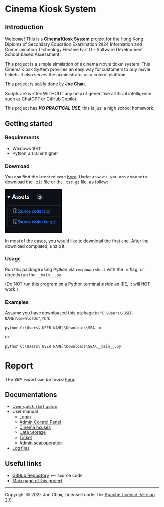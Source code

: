 # Cinema Kiosk System
<!-- https://joeccp.github.io/SBA/ -->


## Introduction
Welcome! This is a **Cinema Kiosk System** project for 
the Hong Kong Diploma of Secondary Education Examination 2024 
Information and Communication Technology Elective Part D - Software Development 
School-based Assessment.

This project is a simple simulation of a cinema movie ticket system.
This Cinema Kiosk System provides an easy way for customers 
to buy movie tickets. 
It also serves the administrator as a control platform.

This project is solely done by **Joe Chau**.

Scripts are written WITHOUT any help of 
generative artificial intelligence such as ChatGPT or GitHub Copilot.

This project has ***NO PRACTICAL USE***, this is just a high school homework.


## Getting started

### Requirements
- Windows 10/11
- Python 3.11.0 or higher

### Download
You can find the latest release [here](https://github.com/Joeccp/SBA/releases/latest), 
Under `Assests`, you can choose to download the `.zip` file or the `.tar.gz` file, as follow:

![Screenshot of the release page](images/docs/latest_release_assets.png)

In most of the cases, you would like to download the first one. 
After the download completed, unzip it.


### Usage
Run this package using Python via `cmd`/`powershell` with the `-m` flag, or directly run the `__main__.py`

(Do NOT run this program on a Python terminal *inside* an IDE, it will NOT work.)

### Examples
Assume you have downloaded this package in `"C:\Users\[USER NAME]\Downloads"`, run:

```shell
python C:\Users\[USER NAME]\Downloads\SBA -m
```

or

```shell
python C:\Users\[USER NAME]\Downloads\SBA\__main__.py
```



# Report
The SBA report can be found [here](REPORT.md).


## Documentations
- [User quick start guide](docs/userQuickStart.md)
- User manual
    - [Login](docs/login.md)
    - [Admin Control Panel](docs/controlPanel.md)
    - [Cinema houses](docs/house.md)
    - [Data Storage](docs/dataStorage.md)
    - [Ticket](docs/ticket.md)
    - [Admin seat operation](docs/adminSeatOperation.md)
- [Log files](docs/logs.md)


## Useful links
- [GitHub Repository](https://github.com/Joeccp/SBA) <-- source code
- [Main page of this project](https://joeccp.github.io/SBA/)

---

Copyright © 2023 Joe Chau, Licensed under the 
<a href="https://www.apache.org/licenses/LICENSE-2.0" target="_blank">Apache License, Version 2.0</a>.

